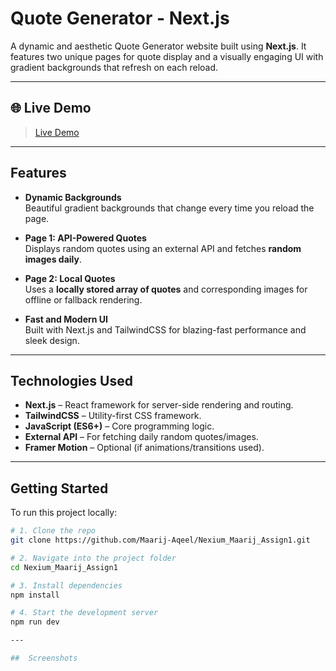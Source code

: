 # Quote Generator - Next.js

A dynamic and aesthetic Quote Generator website built using **Next.js**. It features two unique pages for quote display and a visually engaging UI with gradient backgrounds that refresh on each reload.

---

## 🌐 Live Demo

>  [Live Demo](https://quotify-ruddy.vercel.app/)
---

## Features

- **Dynamic Backgrounds**  
  Beautiful gradient backgrounds that change every time you reload the page.

- **Page 1: API-Powered Quotes**  
  Displays random quotes using an external API and fetches **random images daily**.

- **Page 2: Local Quotes**  
  Uses a **locally stored array of quotes** and corresponding images for offline or fallback rendering.

- **Fast and Modern UI**  
  Built with Next.js and TailwindCSS for blazing-fast performance and sleek design.

---

## Technologies Used

- **Next.js** – React framework for server-side rendering and routing.
- **TailwindCSS** – Utility-first CSS framework.
- **JavaScript (ES6+)** – Core programming logic.
- **External API** – For fetching daily random quotes/images.
- **Framer Motion** – Optional (if animations/transitions used).

---

## Getting Started

To run this project locally:

```bash
# 1. Clone the repo
git clone https://github.com/Maarij-Aqeel/Nexium_Maarij_Assign1.git

# 2. Navigate into the project folder
cd Nexium_Maarij_Assign1

# 3. Install dependencies
npm install

# 4. Start the development server
npm run dev

---

##  Screenshots

